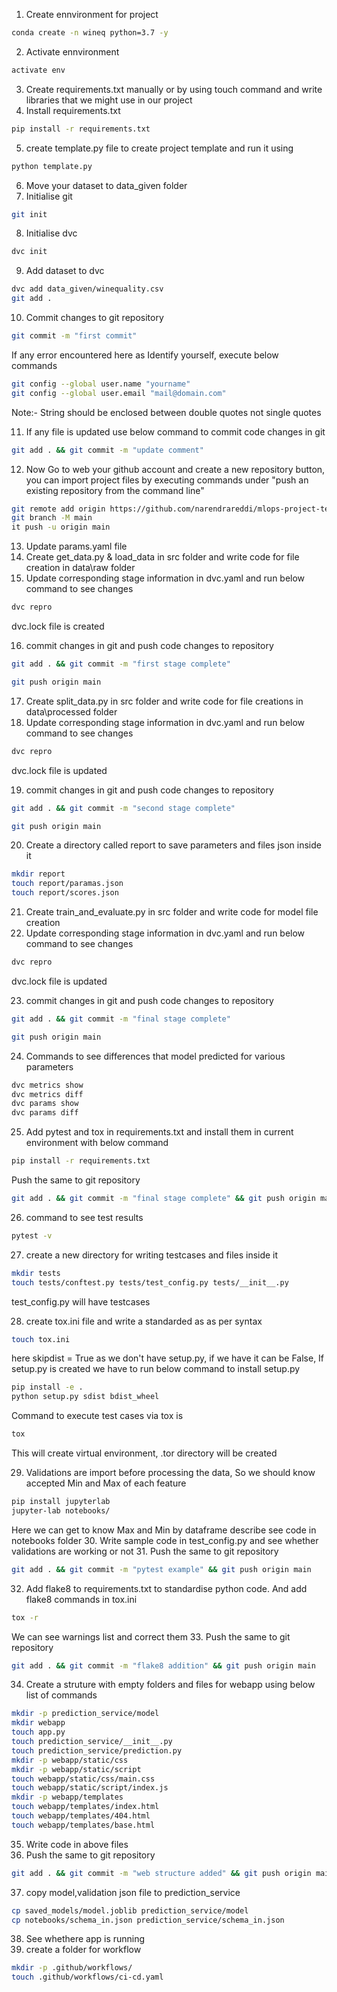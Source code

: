 1. Create ennvironment for project
```bash
conda create -n wineq python=3.7 -y
```
2. Activate ennvironment
```bash
activate env
```
3. Create requirements.txt manually or by using touch command and write libraries that we might use in our project
4. Install requirements.txt
```bash
pip install -r requirements.txt
```
5. create template.py file to create project template and run it using 
```bash
python template.py
```
6. Move your dataset to data_given folder
7. Initialise git
```bash
git init
```
8. Initialise dvc
```bash
dvc init 
```
9. Add dataset to dvc
```bash
dvc add data_given/winequality.csv
git add .
```
10. Commit changes to git repository
```bash
git commit -m "first commit"
```
If any error encountered here as Identify yourself, execute below commands
```bash
git config --global user.name "yourname"
git config --global user.email "mail@domain.com"
```
Note:- String should be enclosed between double quotes not single quotes

11. If any file is updated use below command to commit code changes in git
```bash
git add . && git commit -m "update comment"
```
12. Now Go to web your github account and create a new repository button, you can import project files by executing commands under "push an existing repository from the command line"
```bash
git remote add origin https://github.com/narendrareddi/mlops-project-template.git
git branch -M main
it push -u origin main
```
13. Update params.yaml file
14. Create get_data.py & load_data in src folder and write code for file creation in data\raw folder
15. Update corresponding stage information in dvc.yaml and run below command to see changes
```bash
dvc repro
```
dvc.lock file is created

16. commit changes in git and push code changes to repository 
```bash
git add . && git commit -m "first stage complete"
```
```bash
git push origin main
```
17. Create split_data.py in src folder and write code for file creations in data\processed folder
18. Update corresponding stage information in dvc.yaml and run below command to see changes
```bash
dvc repro
```
dvc.lock file is updated

19. commit changes in git and push code changes to repository 
```bash
git add . && git commit -m "second stage complete"
```
```bash
git push origin main
```
20. Create a directory called report to save parameters and files json inside it
```bash
mkdir report
touch report/paramas.json
touch report/scores.json
```
21. Create train_and_evaluate.py in src folder and write code for model file creation
22. Update corresponding stage information in dvc.yaml and run below command to see changes
```bash
dvc repro
```
dvc.lock file is updated

23. commit changes in git and push code changes to repository 
```bash
git add . && git commit -m "final stage complete"
```
```bash
git push origin main
```
24. Commands to see differences that model predicted for various parameters
```bash
dvc metrics show
dvc metrics diff
dvc params show
dvc params diff
```
25. Add pytest and tox in requirements.txt and install them in current environment with below command
```bash
pip install -r requirements.txt
```
Push the same to git repository
```bash
git add . && git commit -m "final stage complete" && git push origin main
```
26. command to see test results
```bash
pytest -v
```
27. create a new directory for writing testcases and files inside it
```bash
mkdir tests
touch tests/conftest.py tests/test_config.py tests/__init__.py
```
test_config.py will have testcases 

28. create tox.ini file and write a standarded as as per syntax
```bash
touch tox.ini
```
here skipdist = True as we don't have setup.py, if we have it can be False,
If setup.py is created we have to run below command to install setup.py
```bash
pip install -e . 
python setup.py sdist bdist_wheel
```
Command to execute test cases via tox is 
```bash
tox
```
This will create virtual environment, .tor directory will be created

29. Validations are import before processing the data, So we should know accepted Min and Max of each feature
```bash
pip install jupyterlab
jupyter-lab notebooks/
```
Here we can get to know Max and Min by dataframe describe  see code in notebooks folder
30. Write sample code in test_config.py and see whether validations are working or not
31. Push the same to git repository
```bash
git add . && git commit -m "pytest example" && git push origin main
```
32. Add flake8 to requirements.txt to standardise python code. And add flake8 commands in tox.ini
```bash
tox -r
```
We can see warnings list and correct them
33.  Push the same to git repository
```bash
git add . && git commit -m "flake8 addition" && git push origin main
```
34. Create a struture with empty folders and files for webapp using below list of commands
```bash
mkdir -p prediction_service/model
mkdir webapp
touch app.py
touch prediction_service/__init__.py
touch prediction_service/prediction.py
mkdir -p webapp/static/css
mkdir -p webapp/static/script
touch webapp/static/css/main.css
touch webapp/static/script/index.js
mkdir -p webapp/templates
touch webapp/templates/index.html
touch webapp/templates/404.html
touch webapp/templates/base.html
```
35. Write code in above files
36. Push the same to git repository
```bash
git add . && git commit -m "web structure added" && git push origin main
```
37. copy model,validation json file to prediction_service
```bash
cp saved_models/model.joblib prediction_service/model
cp notebooks/schema_in.json prediction_service/schema_in.json
```
38. See whethere app is running
39. create a folder for workflow
```bash
mkdir -p .github/workflows/
touch .github/workflows/ci-cd.yaml
```

